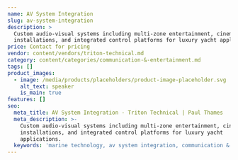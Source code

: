 ```yaml
---
name: AV System Integration
slug: av-system-integration
description: >
  Custom audio-visual systems including multi-zone entertainment, cinema
  installations, and integrated control platforms for luxury yacht applications.
price: Contact for pricing
vendor: content/vendors/triton-technical.md
category: content/categories/communication-&-entertainment.md
tags: []
product_images:
  - image: /media/products/placeholders/product-image-placeholder.svg
    alt_text: speaker
    is_main: true
features: []
seo:
  meta_title: AV System Integration - Triton Technical | Paul Thames
  meta_description: >-
    Custom audio-visual systems including multi-zone entertainment, cinema
    installations, and integrated control platforms for luxury yacht
    applications.
  keywords: 'marine technology, av system integration, communication & entertainment'
---
```


